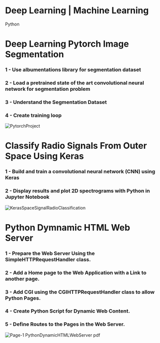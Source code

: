 # Deep Learning | Machine Learning
Python

# Deep Learning Pytorch Image Segmentation
### 1 - Use albumentations library for segmentation dataset
### 2 - Load a pretrained state of the art convolutional neural network for segmentation problem
### 3 - Understand the Segmentation Dataset
### 4 - Create training loop
![PytorchProject](https://user-images.githubusercontent.com/106122834/177012717-77630aa7-2f87-4de1-92b8-19c3dfc4325c.jpeg)


# Classify Radio Signals From Outer Space Using Keras
### 1 - Build and train a convolutional neural network (CNN) using Keras
### 2 - Display results and plot 2D spectrograms with Python in Jupyter Notebook
![KerasSpaceSignalRadioClassification](https://user-images.githubusercontent.com/106122834/177063965-da595ca7-d968-4044-a929-594c09d61499.jpeg)


# Python Dymnamic HTML Web Server
### 1 - Prepare the Web Server Using the SimpleHTTPRequestHandler class.
### 2 - Add a Home page to the Web Application with a Link to another page.
### 3 - Add CGI using the CGIHTTPRequestHandler class to allow Python Pages.
### 4 - Create Python Script for Dynamic Web Content.
### 5 - Define Routes to the Pages in the Web Server.
![Page-1  PythonDynamicHTMLWebServer pdf](https://user-images.githubusercontent.com/106122834/181865342-fc126edd-4558-4dc9-93ba-a3afa2976c4c.jpeg)
